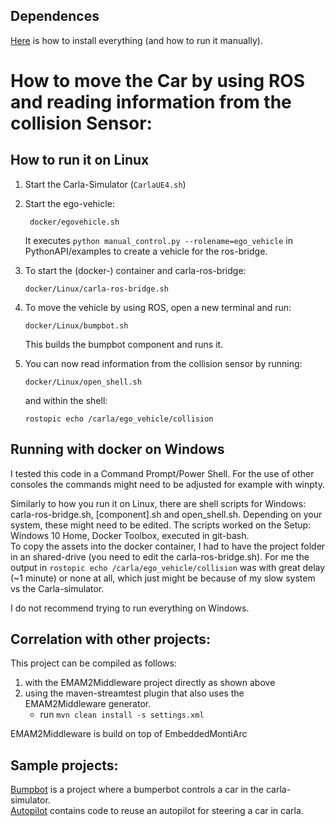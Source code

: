 <!-- (c) https://github.com/MontiCore/monticore -->
## Dependences 
[Here](HowToInstall.md) is how to install everything (and how to run it manually).

# How to move the Car by using ROS and reading information from the collision Sensor:
## How to run it on Linux

1. Start the Carla-Simulator (`CarlaUE4.sh`)

2. Start the ego-vehicle: 

        docker/egovehicle.sh

    It executes `python manual_control.py --rolename=ego_vehicle` in PythonAPI/examples to create a vehicle for the ros-bridge.
3.  To start the (docker-) container and carla-ros-bridge:  

        docker/Linux/carla-ros-bridge.sh

4.  To move the vehicle by using ROS, open a new terminal and run:  

        docker/Linux/bumpbot.sh
    
    This builds the bumpbot component and runs it.
5.  You can now read information from the collision sensor by running: 

        docker/Linux/open_shell.sh 
        
    and within the shell:
    
        rostopic echo /carla/ego_vehicle/collision

## Running with docker on Windows
I tested this code in a Command Prompt/Power Shell. For the use of other consoles the commands might need to be adjusted for example with winpty.

Similarly to how you run it on Linux, there are shell scripts for Windows: carla-ros-bridge.sh, [component].sh and open_shell.sh. Depending on your system, these might need to be edited.
The scripts worked on the Setup: Windows 10 Home, Docker Toolbox, executed in git-bash.     
To copy the assets into the docker container, I had to have the project folder in an shared-drive (you need to edit the carla-ros-bridge.sh). For me the output in `rostopic echo /carla/ego_vehicle/collision` was with great delay (~1 minute) or none at all, which just might be because of my slow system vs the Carla-simulator.

I do not recommend trying to run everything on Windows.

## Correlation with other projects:

This project can be compiled as follows:

1. with the EMAM2Middleware project directly as shown above
2. using the maven-streamtest plugin that also uses the EMAM2Middleware generator.
    - run `mvn clean install -s settings.xml`
 
EMAM2Middleware is build on top of EmbeddedMontiArc

## Sample projects:

[Bumpbot](Bumpbot) is a project where a bumperbot controls a car in the carla-simulator.  
[Autopilot](Autopilot) contains code to reuse an autopilot for steering a car in carla.